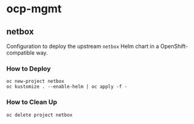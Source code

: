 # ocp-mgmt
## netbox
Configuration to deploy the upstream `netbox` Helm chart in a OpenShift-compatible way.

### How to Deploy

```
oc new-project netbox
oc kustomize . --enable-helm | oc apply -f -
```

### How to Clean Up
```
oc delete project netbox 
```
